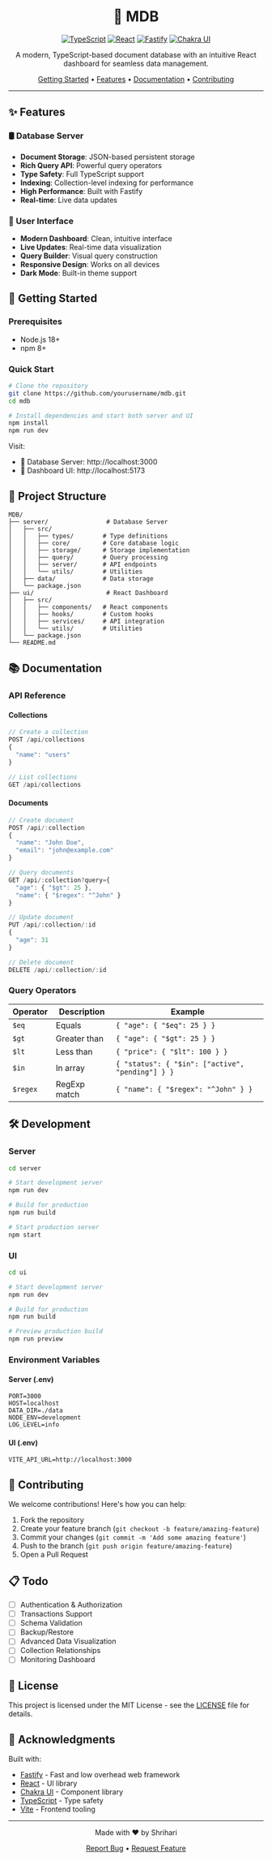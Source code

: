 
<div align="center">

# 🚀 MDB

[![TypeScript](https://img.shields.io/badge/TypeScript-007ACC?style=for-the-badge&logo=typescript&logoColor=white)](https://www.typescriptlang.org/)
[![React](https://img.shields.io/badge/React-20232A?style=for-the-badge&logo=react&logoColor=61DAFB)](https://reactjs.org/)
[![Fastify](https://img.shields.io/badge/Fastify-000000?style=for-the-badge&logo=fastify&logoColor=white)](https://www.fastify.io/)
[![Chakra UI](https://img.shields.io/badge/Chakra_UI-319795?style=for-the-badge&logo=chakra-ui&logoColor=white)](https://chakra-ui.com/)

A modern, TypeScript-based document database with an intuitive React dashboard for seamless data management.

[Getting Started](#getting-started) •
[Features](#features) •
[Documentation](#documentation) •
[Contributing](#contributing)

</div>

---

## ✨ Features

### 🛢️ Database Server
- **Document Storage**: JSON-based persistent storage
- **Rich Query API**: Powerful query operators
- **Type Safety**: Full TypeScript support
- **Indexing**: Collection-level indexing for performance
- **High Performance**: Built with Fastify
- **Real-time**: Live data updates

### 🎨 User Interface
- **Modern Dashboard**: Clean, intuitive interface
- **Live Updates**: Real-time data visualization
- **Query Builder**: Visual query construction
- **Responsive Design**: Works on all devices
- **Dark Mode**: Built-in theme support

## 🚀 Getting Started

### Prerequisites

- Node.js 18+
- npm 8+

### Quick Start

```bash
# Clone the repository
git clone https://github.com/yourusername/mdb.git
cd mdb

# Install dependencies and start both server and UI
npm install
npm run dev
```

Visit:
- 🎯 Database Server: http://localhost:3000
- 🎨 Dashboard UI: http://localhost:5173

## 📁 Project Structure

```
MDB/
├── server/                # Database Server
│   ├── src/
│   │   ├── types/        # Type definitions
│   │   ├── core/         # Core database logic
│   │   ├── storage/      # Storage implementation
│   │   ├── query/        # Query processing
│   │   ├── server/       # API endpoints
│   │   └── utils/        # Utilities
│   ├── data/             # Data storage
│   └── package.json
├── ui/                    # React Dashboard
│   ├── src/
│   │   ├── components/   # React components
│   │   ├── hooks/        # Custom hooks
│   │   ├── services/     # API integration
│   │   └── utils/        # Utilities
│   └── package.json
└── README.md
```

## 📚 Documentation

### API Reference

#### Collections

```typescript
// Create a collection
POST /api/collections
{
  "name": "users"
}

// List collections
GET /api/collections
```

#### Documents

```typescript
// Create document
POST /api/:collection
{
  "name": "John Doe",
  "email": "john@example.com"
}

// Query documents
GET /api/:collection?query={
  "age": { "$gt": 25 },
  "name": { "$regex": "^John" }
}

// Update document
PUT /api/:collection/:id
{
  "age": 31
}

// Delete document
DELETE /api/:collection/:id
```

### Query Operators

| Operator | Description | Example |
|----------|-------------|---------|
| `$eq` | Equals | `{ "age": { "$eq": 25 } }` |
| `$gt` | Greater than | `{ "age": { "$gt": 25 } }` |
| `$lt` | Less than | `{ "price": { "$lt": 100 } }` |
| `$in` | In array | `{ "status": { "$in": ["active", "pending"] } }` |
| `$regex` | RegExp match | `{ "name": { "$regex": "^John" } }` |

## 🛠️ Development

### Server

```bash
cd server

# Start development server
npm run dev

# Build for production
npm run build

# Start production server
npm start
```

### UI

```bash
cd ui

# Start development server
npm run dev

# Build for production
npm run build

# Preview production build
npm run preview
```

### Environment Variables

#### Server (.env)
```env
PORT=3000
HOST=localhost
DATA_DIR=./data
NODE_ENV=development
LOG_LEVEL=info
```

#### UI (.env)
```env
VITE_API_URL=http://localhost:3000
```

## 🤝 Contributing

We welcome contributions! Here's how you can help:

1. Fork the repository
2. Create your feature branch (`git checkout -b feature/amazing-feature`)
3. Commit your changes (`git commit -m 'Add some amazing feature'`)
4. Push to the branch (`git push origin feature/amazing-feature`)
5. Open a Pull Request

## 📋 Todo

- [ ] Authentication & Authorization
- [ ] Transactions Support
- [ ] Schema Validation
- [ ] Backup/Restore
- [ ] Advanced Data Visualization
- [ ] Collection Relationships
- [ ] Monitoring Dashboard

## 📝 License

This project is licensed under the MIT License - see the [LICENSE](LICENSE) file for details.

## 🙏 Acknowledgments

Built with:
- [Fastify](https://www.fastify.io/) - Fast and low overhead web framework
- [React](https://reactjs.org/) - UI library
- [Chakra UI](https://chakra-ui.com/) - Component library
- [TypeScript](https://www.typescriptlang.org/) - Type safety
- [Vite](https://vitejs.dev/) - Frontend tooling

---

<div align="center">

Made with ❤️ by Shrihari

[Report Bug](https://github.com/ShrihariMaheshwari/mdb/issues) • [Request Feature](https://github.com/ShrihariMaheshwari/mdb/issues)

</div>